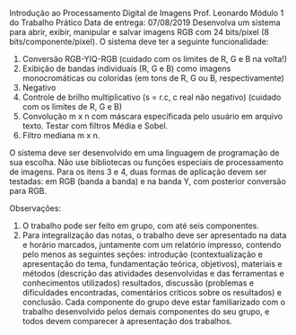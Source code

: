 Introdução ao Processamento Digital de Imagens
Prof. Leonardo
Módulo 1 do Trabalho Prático
Data de entrega: 07/08/2019
Desenvolva um sistema para abrir, exibir, manipular e salvar imagens RGB com 24
bits/pixel (8 bits/componente/pixel). O sistema deve ter a seguinte funcionalidade:
1. Conversão RGB-YIQ-RGB (cuidado com os limites de R, G e B na volta!)
2. Exibição de bandas individuais (R, G e B) como imagens monocromáticas ou
coloridas (em tons de R, G ou B, respectivamente)
3. Negativo
4. Controle de brilho multiplicativo (s = r.c, c real não negativo) (cuidado com os limites de R, G e B)
5. Convolução m x n com máscara especificada pelo usuário em arquivo texto. Testar com filtros Média e Sobel.
6. Filtro mediana m x n.

O sistema deve ser desenvolvido em uma linguagem de programação de sua escolha. Não use bibliotecas ou funções especiais de processamento de imagens. Para os itens 3 e 4, duas formas de aplicação devem ser testadas: em RGB (banda a banda) e na banda Y, com posterior conversão para RGB.

Observações:
1. O trabalho pode ser feito em grupo, com até seis componentes.
2. Para integralização das notas, o trabalho deve ser apresentado na data e horário
marcados, juntamente com um relatório impresso, contendo pelo menos as
seguintes seções: introdução (contextualização e apresentação do tema,
fundamentação teórica, objetivos), materiais e métodos (descrição das atividades
desenvolvidas e das ferramentas e conhecimentos utilizados) resultados,
discussão (problemas e dificuldades encontradas, comentários críticos sobre os
resultados) e conclusão. Cada componente do grupo deve estar familiarizado
com o trabalho desenvolvido pelos demais componentes do seu grupo, e todos
devem comparecer à apresentação dos trabalhos.
